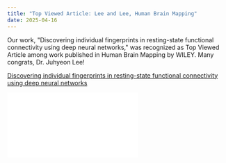 ```yaml
---
title: "Top Viewed Article: Lee and Lee, Human Brain Mapping"
date: 2025-04-16
---
```


Our work, "Discovering individual fingerprints in resting-state functional connectivity using deep neural networks," was recognized as Top Viewed Article among work published in Human Brain Mapping by WILEY. Many congrats, Dr. Juhyeon Lee!

[Discovering individual fingerprints in resting-state functional connectivity using deep neural networks](/publications/articles/2023_11_28_lee_and_lee_hbm/)

![Image](//bspl.korea.ac.kr/Board/Lab_News/2025/25apr16_certificate_lee_and_lee_hbm.pdf)
